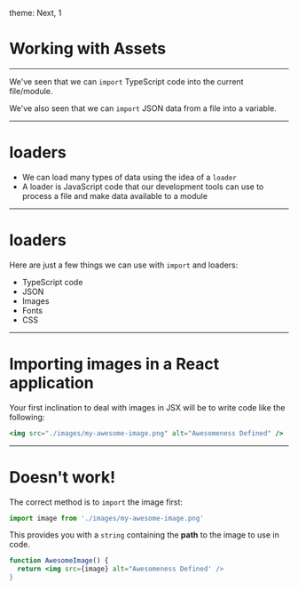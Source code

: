 theme: Next, 1

# Working with Assets

---

We've seen that we can `import` TypeScript code into the current file/module.

We've also seen that we can `import` JSON data from a file into a variable.

---

# loaders

- We can load many types of data using the idea of a `loader`
- A loader is JavaScript code that our development tools can use to process a file and make data available to a module

---

# loaders

Here are just a few things we can use with `import` and loaders:

- TypeScript code
- JSON
- Images
- Fonts
- CSS

---

# Importing images in a React application

Your first inclination to deal with images in JSX will be to write code like the following:

```jsx
<img src="./images/my-awesome-image.png" alt="Awesomeness Defined" />
```

---

# Doesn't work!

The correct method is to `import` the image first:

```javascript
import image from './images/my-awesome-image.png'
```

This provides you with a `string` containing the **path** to the image to use in code.

```jsx
function AwesomeImage() {
  return <img src={image} alt="Awesomeness Defined' />
}
```
